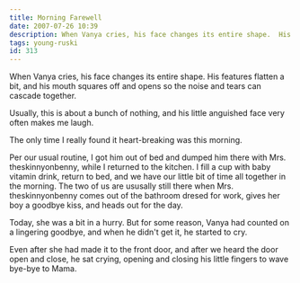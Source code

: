 ```yaml
---
title: Morning Farewell
date: 2007-07-26 10:39
description: When Vanya cries, his face changes its entire shape.  His features flatten a bit, and his mouth squares off and opens so the noise and tears can cascade together.  Usually, this is about a bunch of nothing, and his little anguished face very often makes me laugh.
tags: young-ruski
id: 313
---
```

When Vanya cries, his face changes its entire shape.  His features flatten a bit, and his mouth squares off and opens so the noise and tears can cascade together.

Usually, this is about a bunch of nothing, and his little anguished face very often makes me laugh.

The only time I really found it heart-breaking was this morning.

Per our usual routine, I got him out of bed and dumped him there with Mrs. theskinnyonbenny, while I returned to the kitchen.  I fill a cup with baby vitamin drink, return to bed, and we have our little bit of time all together in the morning.  The two of us are ususally still there when Mrs. theskinnyonbenny comes out of the bathroom dresed for work, gives her boy a goodbye kiss, and heads out for the day.

Today, she was a bit in a hurry.  But for some reason, Vanya had counted on a lingering goodbye, and when he didn't get it, he started to cry.

Even after she had made it to the front door, and after we heard the door open and close, he sat crying, opening and closing his little fingers to wave bye-bye to Mama.